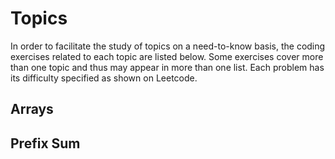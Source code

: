 # Topics

In order to facilitate the study of topics on a need-to-know basis, the coding exercises related to each topic are listed below. Some exercises cover more than one topic and thus may appear in more than one list. Each problem has its difficulty specified as shown on Leetcode. 

## Arrays

## Prefix Sum